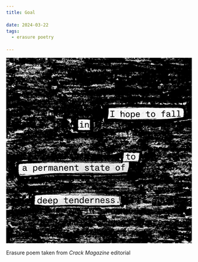```yaml
---
title: Goal

date: 2024-03-22
tags:
  - erasure poetry

---
```

<img src="/assets/images/articles/2024/goal.jpeg" alt="erasure poem: I hope to fall/ into a state/ of deep tenderness" title="something for us all to aim for" class="responsive">

Erasure poem taken from *Crack Magazine* editorial
